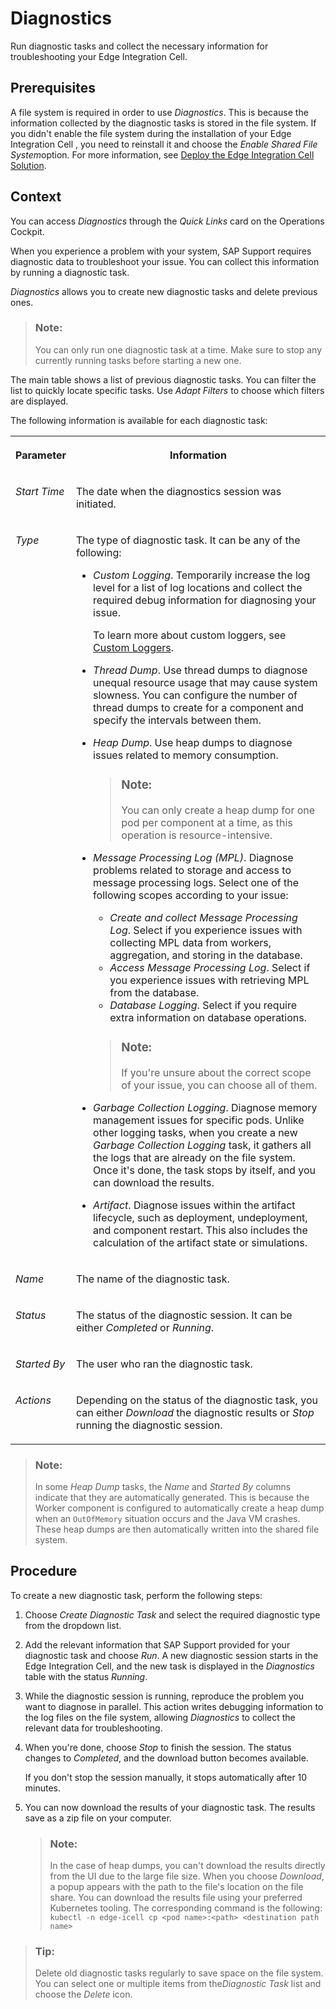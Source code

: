 <!-- loio80f3050fb26e42a6b09dfcdb06f8cd50 -->

# Diagnostics

Run diagnostic tasks and collect the necessary information for troubleshooting your Edge Integration Cell.



<a name="loio80f3050fb26e42a6b09dfcdb06f8cd50__section_im3_4gp_hcc"/>

## Prerequisites

A file system is required in order to use *Diagnostics*. This is because the information collected by the diagnostic tasks is stored in the file system. If you didn't enable the file system during the installation of your Edge Integration Cell , you need to reinstall it and choose the *Enable Shared File System*option. For more information, see [Deploy the Edge Integration Cell Solution](deploy-the-edge-integration-cell-solution-ab81b84.md).



<a name="loio80f3050fb26e42a6b09dfcdb06f8cd50__section_nh4_hhp_hcc"/>

## Context

You can access *Diagnostics* through the *Quick Links* card on the Operations Cockpit.

When you experience a problem with your system, SAP Support requires diagnostic data to troubleshoot your issue. You can collect this information by running a diagnostic task.

*Diagnostics* allows you to create new diagnostic tasks and delete previous ones.

> ### Note:  
> You can only run one diagnostic task at a time. Make sure to stop any currently running tasks before starting a new one.

The main table shows a list of previous diagnostic tasks. You can filter the list to quickly locate specific tasks. Use *Adapt Filters* to choose which filters are displayed.

The following information is available for each diagnostic task:


<table>
<tr>
<th valign="top">

Parameter

</th>
<th valign="top">

Information

</th>
</tr>
<tr>
<td valign="top">

*Start Time*

</td>
<td valign="top">

The date when the diagnostics session was initiated.

</td>
</tr>
<tr>
<td valign="top">

*Type*

</td>
<td valign="top">

The type of diagnostic task. It can be any of the following:

-   *Custom Logging*. Temporarily increase the log level for a list of log locations and collect the required debug information for diagnosing your issue.

    To learn more about custom loggers, see [Custom Loggers](custom-loggers-7e52a49.md).

-   *Thread Dump*. Use thread dumps to diagnose unequal resource usage that may cause system slowness. You can configure the number of thread dumps to create for a component and specify the intervals between them.
-   *Heap Dump*. Use heap dumps to diagnose issues related to memory consumption.

    > ### Note:  
    > You can only create a heap dump for one pod per component at a time, as this operation is resource-intensive.

-   *Message Processing Log \(MPL\)*. Diagnose problems related to storage and access to message processing logs. Select one of the following scopes according to your issue:

    -   *Create and collect Message Processing Log*. Select if you experience issues with collecting MPL data from workers, aggregation, and storing in the database.
    -   *Access Message Processing Log*. Select if you experience issues with retrieving MPL from the database.
    -   *Database Logging*. Select if you require extra information on database operations.

    > ### Note:  
    > If you're unsure about the correct scope of your issue, you can choose all of them.

-   *Garbage Collection Logging*. Diagnose memory management issues for specific pods. Unlike other logging tasks, when you create a new *Garbage Collection Logging* task, it gathers all the logs that are already on the file system. Once it's done, the task stops by itself, and you can download the results.
-   *Artifact*. Diagnose issues within the artifact lifecycle, such as deployment, undeployment, and component restart. This also includes the calculation of the artifact state or simulations.



</td>
</tr>
<tr>
<td valign="top">

*Name*

</td>
<td valign="top">

The name of the diagnostic task.

</td>
</tr>
<tr>
<td valign="top">

*Status*

</td>
<td valign="top">

The status of the diagnostic session. It can be either *Completed* or *Running*.

</td>
</tr>
<tr>
<td valign="top">

*Started By* 

</td>
<td valign="top">

The user who ran the diagnostic task.

</td>
</tr>
<tr>
<td valign="top">

*Actions*

</td>
<td valign="top">

Depending on the status of the diagnostic task, you can either *Download* the diagnostic results or *Stop* running the diagnostic session.

</td>
</tr>
</table>

> ### Note:  
> In some *Heap Dump* tasks, the *Name* and *Started By* columns indicate that they are automatically generated. This is because the Worker component is configured to automatically create a heap dump when an `OutOfMemory` situation occurs and the Java VM crashes. These heap dumps are then automatically written into the shared file system.



## Procedure

To create a new diagnostic task, perform the following steps:

1.  Choose *Create Diagnostic Task* and select the required diagnostic type from the dropdown list.
2.  Add the relevant information that SAP Support provided for your diagnostic task and choose *Run*. A new diagnostic session starts in the Edge Integration Cell, and the new task is displayed in the *Diagnostics* table with the status *Running*.
3.  While the diagnostic session is running, reproduce the problem you want to diagnose in parallel. This action writes debugging information to the log files on the file system, allowing *Diagnostics* to collect the relevant data for troubleshooting.
4.  When you're done, choose *Stop* to finish the session. The status changes to *Completed*, and the download button becomes available.

    If you don't stop the session manually, it stops automatically after 10 minutes.

5.  You can now download the results of your diagnostic task. The results save as a zip file on your computer.

    > ### Note:  
    > In the case of heap dumps, you can't download the results directly from the UI due to the large file size. When you choose *Download*, a popup appears with the path to the file's location on the file share. You can download the results file using your preferred Kubernetes tooling. The corresponding command is the following: `kubectl -n edge-icell cp <pod name>:<path> <destination path name>`


> ### Tip:  
> Delete old diagnostic tasks regularly to save space on the file system. You can select one or multiple items from the*Diagnostic Task* list and choose the *Delete* icon.

